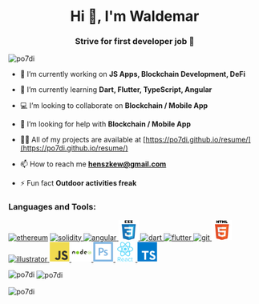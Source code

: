 <h1 align="center">Hi 👋, I'm Waldemar</h1>
<h3 align="center">Strive for first developer job 🚀</h3>

<p align="left"> <img src="https://komarev.com/ghpvc/?username=po7di&label=Profile%20views&color=0e75b6&style=flat" alt="po7di" /> </p>

- 🔭 I’m currently working on **JS Apps, Blockchain Development, DeFi**

- 🌱 I’m currently learning **Dart, Flutter, TypeScript, Angular**

- 💻 I’m looking to collaborate on **Blockchain / Mobile App**

- 🤝 I’m looking for help with **Blockchain / Mobile App**

- 👨‍💻 All of my projects are available at [https://po7di.github.io/resume/](https://po7di.github.io/resume/)

- 📫 How to reach me **henszkew@gmail.com**

- ⚡ Fun fact **Outdoor activities freak**

<p align="left">
</p>

<h3 align="left">Languages and Tools:</h3>
<p align="left"> <a href="https://ethereum.org/" target="_blank" rel="noreferrer"><img src="https://cdn.cdnlogo.com/logos/e/97/ethereum.svg" alt="ethereum" width="40" height="40"/></a> <a href="https://soliditylang.org" target="_blank" rel="noreferrer"><img src="https://cdn.cdnlogo.com/logos/s/73/solidity.svg" alt="solidity" width="40" height="40"</a> <a href="https://angular.io" target="_blank" rel="noreferrer"> <img src="https://angular.io/assets/images/logos/angular/angular.svg" alt="angular" width="40" height="40"/> </a> <a href="https://www.w3schools.com/css/" target="_blank" rel="noreferrer"> <img src="https://raw.githubusercontent.com/devicons/devicon/master/icons/css3/css3-original-wordmark.svg" alt="css3" width="40" height="40"/> </a> <a href="https://dart.dev" target="_blank" rel="noreferrer"> <img src="https://www.vectorlogo.zone/logos/dartlang/dartlang-icon.svg" alt="dart" width="40" height="40"/> </a> <a href="https://flutter.dev" target="_blank" rel="noreferrer"> <img src="https://www.vectorlogo.zone/logos/flutterio/flutterio-icon.svg" alt="flutter" width="40" height="40"/> </a> <a href="https://git-scm.com/" target="_blank" rel="noreferrer"> <img src="https://www.vectorlogo.zone/logos/git-scm/git-scm-icon.svg" alt="git" width="40" height="40"/> </a> <a href="https://www.w3.org/html/" target="_blank" rel="noreferrer"> <img src="https://raw.githubusercontent.com/devicons/devicon/master/icons/html5/html5-original-wordmark.svg" alt="html5" width="40" height="40"/> </a> <a href="https://www.adobe.com/in/products/illustrator.html" target="_blank" rel="noreferrer"> <img src="https://www.vectorlogo.zone/logos/adobe_illustrator/adobe_illustrator-icon.svg" alt="illustrator" width="40" height="40"/> </a> <a href="https://developer.mozilla.org/en-US/docs/Web/JavaScript" target="_blank" rel="noreferrer"> <img src="https://raw.githubusercontent.com/devicons/devicon/master/icons/javascript/javascript-original.svg" alt="javascript" width="40" height="40"/> </a> <a href="https://nodejs.org" target="_blank" rel="noreferrer"> <img src="https://raw.githubusercontent.com/devicons/devicon/master/icons/nodejs/nodejs-original-wordmark.svg" alt="nodejs" width="40" height="40"/> </a> <a href="https://www.photoshop.com/en" target="_blank" rel="noreferrer"> <img src="https://raw.githubusercontent.com/devicons/devicon/master/icons/photoshop/photoshop-line.svg" alt="photoshop" width="40" height="40"/> </a> <a href="https://reactjs.org/" target="_blank" rel="noreferrer"> <img src="https://raw.githubusercontent.com/devicons/devicon/master/icons/react/react-original-wordmark.svg" alt="react" width="40" height="40"/> </a> <a href="https://www.typescriptlang.org/" target="_blank" rel="noreferrer"> <img src="https://raw.githubusercontent.com/devicons/devicon/master/icons/typescript/typescript-original.svg" alt="typescript" width="40" height="40"/> </a> </p>

<p><img align="left" src="https://github-readme-stats.vercel.app/api/top-langs?username=po7di&show_icons=true&locale=en&layout=compact" alt="po7di" /></p>

<p>&nbsp;<img align="center" src="https://github-readme-stats.vercel.app/api?username=po7di&show_icons=true&locale=en" alt="po7di" /></p>

<p><img align="center" src="https://github-readme-streak-stats.herokuapp.com/?user=po7di&" alt="po7di" /></p>
